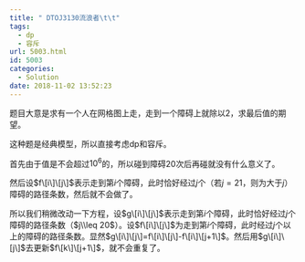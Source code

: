 ```yaml
---
title: " DTOJ3130流浪者\t\t"
tags:
  - dp
  - 容斥
url: 5003.html
id: 5003
categories:
  - Solution
date: 2018-11-02 13:52:23
---
```


题目大意是求有一个人在网格图上走，走到一个障碍上就除以2，求最后值的期望。

这种题是经典模型，所以直接考虑dp和容斥。

首先由于值是不会超过$10^6$的，所以碰到障碍20次后再碰就没有什么意义了。

然后设$f\[i\]\[j\]$表示走到第$i$个障碍，此时恰好经过$j$个（若$j=21$，则为大于$j$）障碍的路径条数，然后就不会做了。

所以我们稍微改动一下方程，设$g\[i\]\[j\]$表示走到第$i$个障碍，此时恰好经过$j$个障碍的路径条数（$j\\leq 20$）。设$f\[i\]\[j\]$为走到第$i$个障碍，此时经过$j$个以上的障碍的路径条数。显然$g\[i\]\[j\]=f\[i\]\[j\]-f\[i\]\[j+1\]$。然后用$g\[i\]\[j\]$去更新$f\[k\]\[j+1\]$，就不会重复了。